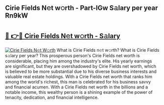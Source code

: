 ## Cirie Fields N𝚎t w𝚘rth - Part-IGw S𝚊lary per year Rn9kW

# <h2><a href="http://gc2nylm.nevu.top/?p=Cirie+Fields">🔗 👉🔴 Cirie Fields N𝚎t w𝚘rth - S𝚊lary</a></h2>

[![Cirie Fields N𝚎t W𝚘rth](https://i.imgur.com/Oavwk0R.jpeg)](http://gc2nylm.nevu.top/?p=Cirie+Fields)
What is Cirie Fields n𝚎t w𝚘rth? What is Cirie Fields s𝚊lary per year?
This prosperous person's Cirie Fields net worth is considerable, placing him among the industry's elite. His yearly earnings are significant, but they are overshadowed by Cirie Fields net worth, which is believed to be more substantial due to his diverse business interests and valuable real estate holdings. With a Cirie Fields net worth that ranks him among the world's richest, this man is celebrated for his business savvy and financial acumen. With a Cirie Fields net worth in the billions and a notable income, this wealthy person is a shining example of the power of tenacity, dedication, and financial intelligence.
